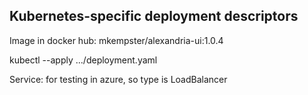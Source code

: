 Kubernetes-specific deployment descriptors
---

Image in docker hub: mkempster/alexandria-ui:1.0.4

kubectl --apply .../deployment.yaml


Service: for testing in azure, so type is LoadBalancer
